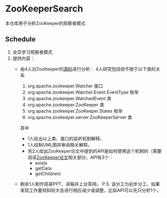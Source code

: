# ZooKeeperSearch
本仓库用于分析ZooKeeper的观察者模式
## Schedule
1. 全员学习观察者模式
2. 提供内容：
   - 由4人对ZooKeeper的[源码](https://github.com/apache/zookeeper)进行分析：
     4人研究包括但不限于以下类的关系
     1. org.apache.zookeeper.Watcher 接口
     2. org.apache.zookeeper.Watcher.Event.EventType 枚举
     3. org.apache.zookeeper.WatchedEvent 类
     4. org.apache.zookeeper.ZooKeeper 类
     5. org.apache.zookeeper.ZooKeeper.States 枚举
     6. org.apache.zookeeper.server.ZooKeeperServer 类

     其中
     - 1人给出以上类、接口的监听机制解释，
     - 1人绘制UML图并审阅相关解释。
     - 另2人给出ZooKeeper论文中提到的API是如何使用这个机制的（需要阅读[ZooKeeper论文](https://pdos.csail.mit.edu/6.824/papers/zookeeper.pdf)相关部分，API有3个：
       - exists
       - getData
       - getChildren)
    - 剩余1人制作简易PPT、讲稿并上台答辩。
P.S. 该分工为初步分工，如果发现工作量倾斜较大会进行相应减少或调整，比如API可以先只分析1个。

